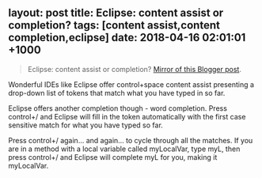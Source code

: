 layout: post
title: Eclipse: content assist or completion?
tags: [content assist,content completion,eclipse]
date: 2018-04-16 02:01:01 +1000
---

> Eclipse: content assist or completion? [Mirror of this Blogger post](https://robertmarkbramprogrammer.blogspot.com/2007/06/eclipse-completion-or-completion.html).

<p>Wonderful IDEs like Eclipse offer control+space content assist presenting a drop-down list of tokens that match what you have typed in so far.</p>

<p>Eclipse offers another completion though - word completion. Press control+/ and Eclipse will fill in the token automatically with the first case sensitive match for what you have typed so far.</p>

<p>Press control+/ again... and again... to cycle through all the matches. If you are in a method with a local variable called myLocalVar, type myL, then press control+/ and Eclipse will complete myL for you, making it myLocalVar.</p>
